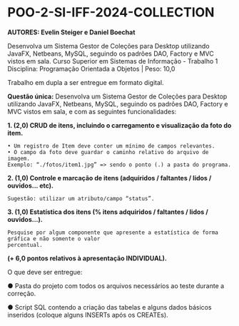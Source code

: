 # POO-2-SI-IFF-2024-COLLECTION
**AUTORES: Evelin Steiger e Daniel Boechat**

Desenvolva um Sistema Gestor de Coleções para Desktop utilizando JavaFX, Netbeans, MySQL, seguindo os padrões DAO, Factory e MVC vistos em sala.
Curso Superior em Sistemas de Informação - Trabalho 1
Disciplina: Programação Orientada a Objetos | Peso: 10,0

Trabalho em dupla a ser entregue em formato digital.

**Questão única:** Desenvolva um Sistema Gestor de Coleções para Desktop utilizando
JavaFX, Netbeans, MySQL, seguindo os padrões DAO, Factory e MVC vistos em sala, e com
as seguintes funcionalidades:

**1. (2,0) CRUD de itens, incluindo o carregamento e visualização da foto do item.**
    
    • Um registro de Item deve conter um mínimo de campos relevantes.
    • O campo da foto deve guardar o caminho relativo do arquivo de imagem.
    Exemplo: “./fotos/item1.jpg” => sendo o ponto (.) a pasta do programa.
    
**2. (1,0) Controle e marcação de itens (adquiridos / faltantes / lidos / ouvidos... etc).**
    
    Sugestão: utilizar um atributo/campo “status”.
    
**3. (1,0) Estatística dos itens (% itens adquiridos / faltantes / lidos / ouvidos...).**
    
    Pesquise por algum componente que apresente a estatística de forma gráfica e não somente o valor
    percentual.
    
**(+ 6,0 pontos relativos à apresentação INDIVIDUAL).**

O que deve ser entregue:

● Pasta do projeto com todos os arquivos necessários ao teste durante a correção.

● Script SQL contendo a criação das tabelas e alguns dados básicos inseridos (coloque
alguns INSERTs após os CREATEs).
